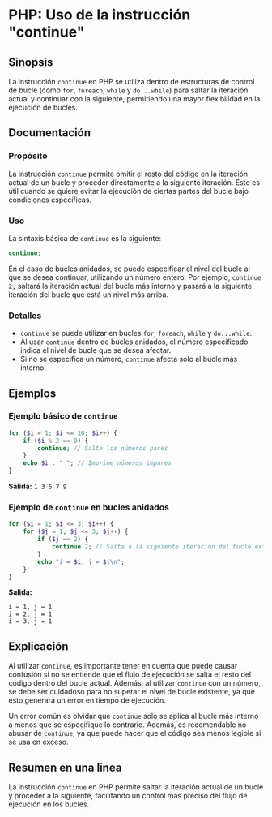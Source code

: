 <!--
Meta Description: # PHP: Uso de la instrucción "continue" ## Sinopsis La instrucción `continue` en PHP se utiliza dentro de estructuras de control de bucle (como `for`,...
Meta Keywords: continue, bucle, que, del, iteración
-->

# PHP: Uso de la instrucción "continue"

## Sinopsis
La instrucción `continue` en PHP se utiliza dentro de estructuras de control de bucle (como `for`, `foreach`, `while` y `do...while`) para saltar la iteración actual y continuar con la siguiente, permitiendo una mayor flexibilidad en la ejecución de bucles.

## Documentación
### Propósito
La instrucción `continue` permite omitir el resto del código en la iteración actual de un bucle y proceder directamente a la siguiente iteración. Esto es útil cuando se quiere evitar la ejecución de ciertas partes del bucle bajo condiciones específicas.

### Uso
La sintaxis básica de `continue` es la siguiente:

```php
continue;
```

En el caso de bucles anidados, se puede especificar el nivel del bucle al que se desea continuar, utilizando un número entero. Por ejemplo, `continue 2;` saltará la iteración actual del bucle más interno y pasará a la siguiente iteración del bucle que está un nivel más arriba.

### Detalles
- `continue` se puede utilizar en bucles `for`, `foreach`, `while` y `do...while`.
- Al usar `continue` dentro de bucles anidados, el número especificado indica el nivel de bucle que se desea afectar.
- Si no se especifica un número, `continue` afecta solo al bucle más interno.

## Ejemplos
### Ejemplo básico de `continue`
```php
for ($i = 1; $i <= 10; $i++) {
    if ($i % 2 == 0) {
        continue; // Salta los números pares
    }
    echo $i . " "; // Imprime números impares
}
```
**Salida:** `1 3 5 7 9`

### Ejemplo de `continue` en bucles anidados
```php
for ($i = 1; $i <= 3; $i++) {
    for ($j = 1; $j <= 3; $j++) {
        if ($j == 2) {
            continue 2; // Salta a la siguiente iteración del bucle externo
        }
        echo "i = $i, j = $j\n";
    }
}
```
**Salida:**
```
i = 1, j = 1
i = 2, j = 1
i = 3, j = 1
```

## Explicación
Al utilizar `continue`, es importante tener en cuenta que puede causar confusión si no se entiende que el flujo de ejecución se salta el resto del código dentro del bucle actual. Además, al utilizar `continue` con un número, se debe ser cuidadoso para no superar el nivel de bucle existente, ya que esto generará un error en tiempo de ejecución.

Un error común es olvidar que `continue` solo se aplica al bucle más interno a menos que se especifique lo contrario. Además, es recomendable no abusar de `continue`, ya que puede hacer que el código sea menos legible si se usa en exceso.

## Resumen en una línea
La instrucción `continue` en PHP permite saltar la iteración actual de un bucle y proceder a la siguiente, facilitando un control más preciso del flujo de ejecución en los bucles.